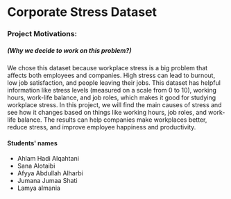 # Corporate Stress Dataset
### Project Motivations:
##### (Why we decide to work on this problem?)
We chose this dataset because workplace stress is a big problem that affects both employees and companies. High stress can lead to burnout, low job satisfaction, and people leaving their jobs. This dataset has helpful information like stress levels  (measured on a scale from 0 to 10), working hours, work-life balance, and job roles, which makes it good for studying workplace stress.
In this project, we will find the main causes of stress and see how it changes based on things like working hours, job roles, and work-life balance. The results can help companies make workplaces better, reduce stress, and improve employee happiness and productivity.

#### Students' names
- Ahlam Hadi Alqahtani
- Sana Alotaibi
- Afyya Abdullah Alharbi
- Jumana Jumaa Shati
- Lamya almania 
